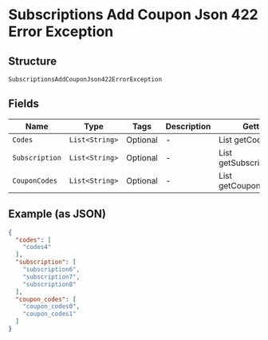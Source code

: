 
# Subscriptions Add Coupon Json 422 Error Exception

## Structure

`SubscriptionsAddCouponJson422ErrorException`

## Fields

| Name | Type | Tags | Description | Getter | Setter |
|  --- | --- | --- | --- | --- | --- |
| `Codes` | `List<String>` | Optional | - | List<String> getCodes() | setCodes(List<String> codes) |
| `Subscription` | `List<String>` | Optional | - | List<String> getSubscription() | setSubscription(List<String> subscription) |
| `CouponCodes` | `List<String>` | Optional | - | List<String> getCouponCodes() | setCouponCodes(List<String> couponCodes) |

## Example (as JSON)

```json
{
  "codes": [
    "codes4"
  ],
  "subscription": [
    "subscription6",
    "subscription7",
    "subscription8"
  ],
  "coupon_codes": [
    "coupon_codes0",
    "coupon_codes1"
  ]
}
```

